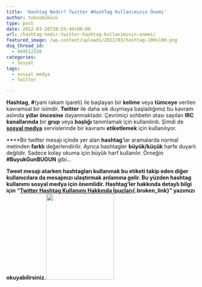 ```yaml
---
title: 'Hashtag Nedir? Twitter #HashTag Kullanımının Önemi'
author: teknobükücü
type: post
date: 2012-03-28T20:53:49+00:00
url: /hashtag-nedir-twitter-hashtag-kullaniminin-onemi/
featured_image: /wp-content/uploads/2012/03/hashtag-100x100.png
dsq_thread_id:
  - 949512328
categories:
  - Sosyal
tags:
  - sosyal medya
  - twitter

---
```

**Hashtag**, **#**(yani rakam işareti) ile başlayan bir **kelime** veya **tümceye** verilen kavramsal bir isimdir. **Twitter** ile daha sık duymaya başladığımız bu kavram aslında **yıllar öncesine** dayanmaktadır. Çevrimiçi sohbetin atası sayılan **IRC kanallarında** bir **grup** veya **başlığı** tanımlamak için kullanılırdı. Şimdi de **[sosyal medya][1]** servislerinde bir kavramı **etiketlemek** için kullanılıyor.

****Bir twitter mesajı içinde yer alan **hashtag**&#8216;lar aramalarda normal metinden **farklı** değerlendirilir. Ayrıca hashtagler **büyük/küçük** harfe duyarlı değildir. Sadece kolay okuma için büyük harf kullanılır. Örneğin **#BuyukGunBUGUN** gibi&#8230;

******Tweet** mesajı atarken hashtagları kullanmak bu etiketi **takip eden** diğer kullanıcılara da mesajınızı ulaştırmak anlamına gelir. Bu yüzden hashtag kullanımı **sosyal medya** için önemlidir. Hashtag&#8217;ler hakkında detaylı bilgi için &#8220;[**Twitter Hashtag Kullanımı Hakkında İpuçları**][2]{.broken_link}&#8221; yazımızı okuyabilirsiniz.**<img class="size-full wp-image-8382 aligncenter" src="https://www.murekkep.org/wp-content/uploads/2012/03/hashtag.png" alt="" width="179" height="226" srcset="https://www.murekkep.org/wp-content/uploads/2012/03/hashtag.png 179w, https://www.murekkep.org/wp-content/uploads/2012/03/hashtag-39x50.png 39w, https://www.murekkep.org/wp-content/uploads/2012/03/hashtag-99x125.png 99w" sizes="(max-width: 179px) 100vw, 179px" />**

 [1]: https://www.murekkep.org/etiket/sosyal-medya "Sosyal Medya"
 [2]: https://www.murekkep.org/twitter-hashtag-kullanimi-hakkinda-ipuclari-8385 "Twitter hashtag kullanımı hakkında ipuçları"